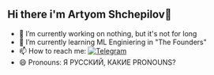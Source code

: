 ## Hi there i'm Artyom Shchepilov👋



- 🔭 I’m currently working on nothing, but it's not for long
- 🌱 I’m currently learning ML Enginiering in "The Founders"
- 📫 How to reach me:
[![Telegram](https://img.shields.io/badge/-Telegram-26A5E4?logo=telegram)](https://t.me/surname_s)
- 😄 Pronouns: Я РУССКИЙ, КАКИЕ PRONOUNS?
